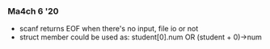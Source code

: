 ### Ma4ch 6 '20
- scanf returns EOF when there's no input, file io or not
- struct member could be used as: student[0].num OR (student + 0)->num
